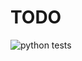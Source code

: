 # TODO

![python tests](https://github.com/artemy/discrete-math/workflows/Python%20application/badge.svg)